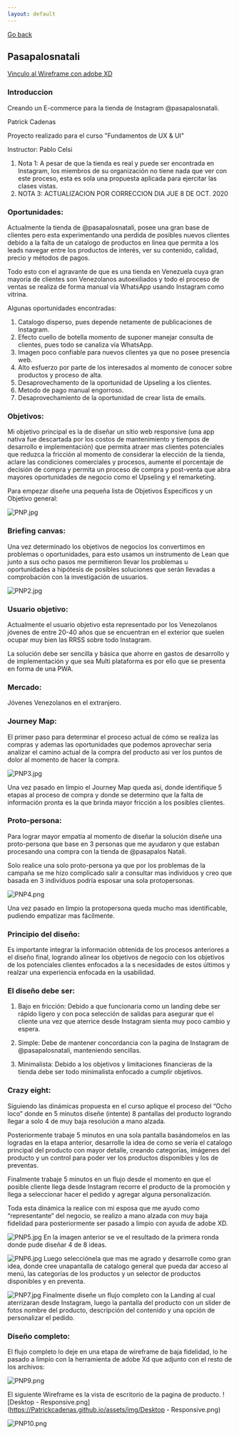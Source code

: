 ```yaml
---
layout: default
---
```

[Go back](./)

## Pasapalosnatali

[Vinculo al Wireframe con adobe XD](https://xd.adobe.com/view/d82d6fcd-12b2-449b-4bcd-f5169f1e099a-ae1c/?fullscreen)

### Introduccion

Creando un E-commerce para la tienda de Instagram @pasapalosnatali. 

Patrick Cadenas

Proyecto realizado para el curso "Fundamentos de UX & UI"

Instructor: Pablo Celsi

1.   Nota 1: A pesar de que la tienda es real y puede ser encontrada en Instagram, los miembros de su organización no tiene nada que ver con este proceso, esta es sola una propuesta aplicada para ejercitar las clases vistas.
1.   NOTA 3: ACTUALIZACION POR CORRECCION DIA JUE 8 DE OCT. 2020

### Oportunidades:

Actualmente la tienda de @pasapalosnatali, posee una gran base de clientes pero esta experimentando una perdida de posibles nuevos clientes debido a la falta de un catalogo de productos en linea que permita a los leads navegar entre los productos de interés, ver su contenido, calidad, precio y métodos de pagos.

Todo esto con el agravante de que es una tienda en Venezuela cuya gran mayoría de clientes son Venezolanos autoexiliados y todo el proceso de ventas se realiza de forma manual vía WhatsApp  usando Instagram como 
vitrina.

Algunas oportunidades encontradas:

1.   Catalogo disperso, pues depende netamente de publicaciones de Instagram.
1.   Efecto cuello de botella momento de suponer manejar consulta de clientes, pues todo se canaliza vía WhatsApp.
1.   Imagen poco confiable para nuevos clientes ya que no posee presencia web.
1.   Alto esfuerzo por parte de los interesados al momento de conocer sobre productos y proceso de alta.
1.   Desaprovechamento de la oportunidad de Upseling a los clientes.
1.   Metodo de pago manual engorroso.
1.   Desaprovechamiento de la oportunidad de crear lista de emails.

### Objetivos:

Mi objetivo principal es la de diseñar un sitio web responsive (una app nativa fue descartada por los costos de mantenimiento y tiempos de desarrollo e implementación) que permita atraer mas clientes potenciales que reduzca la fricción al momento de considerar la elección de la tienda, aclare las condiciones comerciales y procesos, aumente el porcentaje de decisión de compra y permita un proceso de compra y post-venta que abra mayores oportunidades de negocio como el Upseling y el remarketing.

Para empezar diseñe una pequeña lista de Objetivos Específicos y un Objetivo general:

![PNP.jpg](https://Patrickcadenas.github.io/assets/img/PNP.jpg)

### Briefing canvas:

Una vez determinado los objetivos de negocios los convertimos en problemas o oportunidades, para esto usamos un instrumento de Lean que junto a sus ocho pasos me permitieron llevar los problemas u oportunidades a hipótesis de posibles soluciones que serán llevadas a comprobación con la investigación 
de usuarios.

![PNP2.jpg](https://Patrickcadenas.github.io/assets/img/PNP2.jpg)

### Usuario objetivo:

Actualmente el usuario objetivo esta representado por los Venezolanos jóvenes de entre 20-40 años que se encuentran en el exterior que suelen ocupar muy bien las RRSS sobre todo Instagram.

La solución debe ser sencilla y básica que ahorre en gastos de desarrollo y de implementación y que sea Multi plataforma es por ello que se presenta en forma de una PWA.

### Mercado:

Jóvenes Venezolanos en el extranjero.

### Journey Map:

El primer paso para determinar el proceso actual de cómo se realiza las compras y ademas las oportunidades que podemos aprovechar seria analizar el camino actual de la compra del producto asi ver los puntos de dolor al momento de hacer la compra.

![PNP3.jpg](https://Patrickcadenas.github.io/assets/img/PNP3.jpg)

Una vez pasado en limpio el Journey Map queda asi, donde identifique 5 etapas al proceso de compra y donde se determino que la falta de 
información pronta es la que brinda mayor fricción a los posibles clientes.

### Proto-persona:

Para lograr mayor empatía al momento de diseñar la solución diseñe una proto-persona que base en 3 personas que me ayudaron y que estaban procesando una compra con la tienda de @pasapalos Natali.

Solo realice una solo proto-persona ya que por los problemas de la campaña se me hizo complicado salir a consultar mas individuos y creo que basada en 3 individuos podría esposar una sola protopersonas.

![PNP4.png](https://Patrickcadenas.github.io/assets/img/PNP4.png)

Una vez pasado en limpio la protopersona queda mucho mas identificable, pudiendo empatizar mas fácilmente.

### Principio del diseño:

Es importante integrar la información obtenida de los procesos anteriores a el diseño final, logrando alinear los objetivos de negocio con los objetivos de los potenciales clientes enfocados a la s necesidades de estos últimos y realzar una experiencia enfocada en la usabilidad.

### El diseño debe ser:

1.   Bajo en fricción:
Debido a que funcionaria como un landing debe ser rápido ligero y con poca selección de salidas para asegurar que el cliente una vez que aterrice desde Instagram sienta muy poco cambio y espera.

1.   Simple:
Debe de mantener concordancia con la pagina de Instagram de @pasapalosnatali, manteniendo sencillas.

1.   Minimalista:
Debido a los objetivos y limitaciones financieras de la tienda debe ser todo minimalista enfocado a cumplir objetivos.

### Crazy eight:

Siguiendo las dinámicas propuesta en el curso aplique el proceso del “Ocho loco” donde en 5 minutos diseñe (intente) 8 pantallas del producto logrando llegar a solo 4 de muy baja resolución a mano alzada.

Posteriormente trabaje 5 minutos en una sola pantalla basándomelos en las logradas en la etapa anterior, desarrolle la idea de como se vería el catalogo principal del producto con mayor detalle, creando categorías, imágenes del producto y un control para poder ver los productos disponibles y los de preventas.

Finalmente trabaje 5 minutos en un flujo desde el momento en que el posible cliente llega desde Instagram recorre el producto de la promoción y llega a seleccionar hacer el pedido y agregar alguna personalización.

Toda esta dinámica la realice con mi esposa que me ayudo como “representante” del negocio, se realizo a mano alzada con muy baja fidelidad para posteriormente ser pasado a limpio con ayuda de adobe XD.

![PNP5.jpg](https://Patrickcadenas.github.io/assets/img/PNP5.jpg)
En la imagen anterior se ve el resultado de la primera ronda donde pude diseñar 4 de 8 ideas.

![PNP6.jpg](https://Patrickcadenas.github.io/assets/img/PNP6.jpg)
Luego selecciónela que mas me agrado y desarrolle como gran idea, donde cree unapantalla de catalogo general que pueda dar acceso al menú, las categorías de los productos y un selector de productos disponibles y en preventa.

![PNP7.jpg](https://Patrickcadenas.github.io/assets/img/PNP7.jpg)
Finalmente diseñe un flujo completo con la Landing al cual aterrizaran desde Instagram, luego la pantalla del producto con un slider de fotos nombre del producto, descripción del contenido y una opción de personalizar el pedido.


### Diseño completo:

El flujo completo lo deje en una etapa de wireframe de baja fidelidad, lo he pasado a limpio con la herramienta de adobe Xd que adjunto con el resto de los archivos:


![PNP9.png](https://Patrickcadenas.github.io/assets/img/PNP9.png)


El siguiente Wireframe es la vista de escritorio de la pagina de producto. 
![Desktop - Responsive.png](https://Patrickcadenas.github.io/assets/img/Desktop - Responsive.png)


![PNP10.png](https://Patrickcadenas.github.io/assets/img/PNP10.png)
